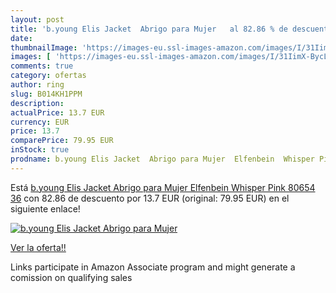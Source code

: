 ```yaml
---
layout: post
title: 'b.young Elis Jacket  Abrigo para Mujer   al 82.86 % de descuento'
date: 
thumbnailImage: 'https://images-eu.ssl-images-amazon.com/images/I/31IimX-BycL._SL200_.jpg'
images: [ 'https://images-eu.ssl-images-amazon.com/images/I/31IimX-BycL._SL200_.jpg' ]
comments: true
category: ofertas
author: ring
slug: B014KH1PPM
description:
actualPrice: 13.7 EUR
currency: EUR
price: 13.7
comparePrice: 79.95 EUR
inStock: true
prodname: b.young Elis Jacket  Abrigo para Mujer  Elfenbein  Whisper Pink 80654  36
---
```


Está [b.young Elis Jacket  Abrigo para Mujer  Elfenbein  Whisper Pink 80654  36](https://www.amazon.es/dp/B014KH1PPM/?tag=tolees-21) con 82.86 de descuento por 13.7 EUR (original: 79.95 EUR) en el siguiente enlace!

[![b.young Elis Jacket  Abrigo para Mujer  ](https://images-eu.ssl-images-amazon.com/images/I/31IimX-BycL._SL200_.jpg)](https://www.amazon.es/dp/B014KH1PPM/?tag=tolees-21)

[Ver la oferta!!](https://www.amazon.es/dp/B014KH1PPM/?tag=tolees-21)

Links participate in Amazon Associate program and might generate a comission on qualifying sales


